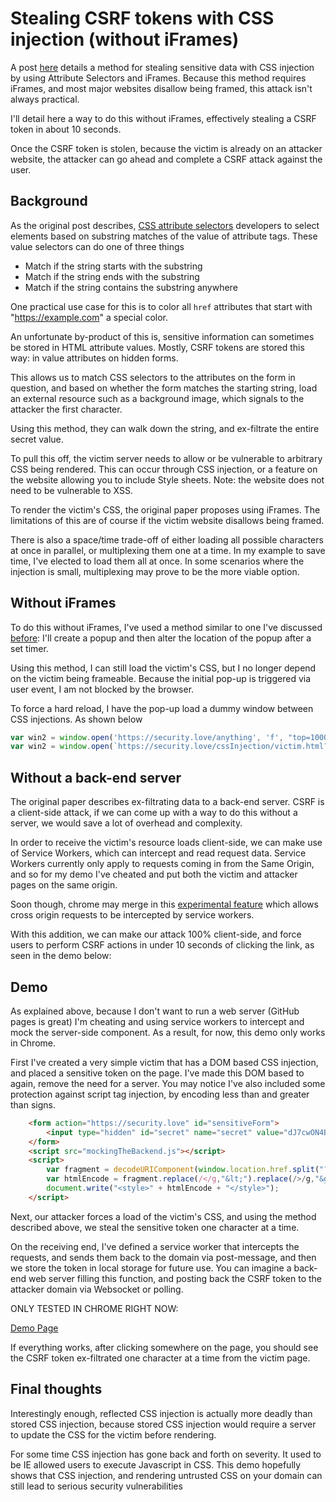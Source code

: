 # Stealing CSRF tokens with CSS injection (without iFrames)

A post [here](https://www.curesec.com/blog/article/blog/Reading-Data-via-CSS-Injection-180.html) details a method for stealing sensitive data with CSS injection by using Attribute Selectors and iFrames. Because this method requires iFrames, and most major websites disallow being framed, this attack isn't always practical. 

I'll detail here a way to do this without iFrames, effectively stealing a CSRF token in about 10 seconds.

Once the CSRF token is stolen, because the victim is already on an attacker website, the attacker can go ahead and complete a CSRF attack against the user.

## Background

As the original post describes, [CSS attribute selectors](https://developer.mozilla.org/en-US/docs/Web/CSS/Attribute_selectors) developers to select elements based on substring matches of the value of attribute tags. These value selectors can do one of three things

+ Match if the string starts with the substring
+ Match if the string ends with the substring
+ Match if the string contains the substring anywhere

One practical use case for this is to color all `href` attributes that start with "https://example.com" a special color.

An unfortunate by-product of this is, sensitive information can sometimes be stored in HTML attribute values. Mostly, CSRF tokens are stored this way: in value attributes on hidden forms.

This allows us to match CSS selectors to the attributes on the form in question, and based on whether the form matches the starting string, load an external resource such as a background image, which signals to the attacker the first character.

Using this method, they can walk down the string, and ex-filtrate the entire secret value.

To pull this off, the victim server needs to allow or be vulnerable to arbitrary CSS being rendered. This can occur through CSS injection, or a feature on the website allowing you to include Style sheets. Note: the website does not need to be vulnerable to XSS.

To render the victim's CSS, the original paper proposes using iFrames. The limitations of this are of course if the victim website disallows being framed.

There is also a space/time trade-off of either loading all possible characters at once in parallel, or multiplexing them one at a time. In my example to save time, I've elected to load them all at once. In some scenarios where the injection is small, multiplexing may prove to be the more viable option.

## Without iFrames
To do this without iFrames, I've used a method similar to one I've discussed [before](https://github.com/dxa4481/windowHijacking): I'll create a popup and then alter the location of the popup after a set timer.

Using this method, I can still load the victim's CSS, but I no longer depend on the victim being frameable. Because the initial pop-up is triggered via user event, I am not blocked by the browser.

To force a hard reload, I have the pop-up load a dummy window between CSS injections. As shown below

```javascript
var win2 = window.open('https://security.love/anything', 'f', "top=100000,left=100000,menubar=1,resizable=1,width=1,height=1")
var win2 = window.open(`https://security.love/cssInjection/victim.html?injection=${css}`, 'f', "top=100000,left=100000,menubar=1,resizable=1,width=1,height=1")
 ```

## Without a back-end server
The original paper describes ex-filtrating data to a back-end server. CSRF is a client-side attack, if we can come up with a way to do this without a server, we would save a lot of overhead and complexity.

In order to receive the victim's resource loads client-side, we can make use of Service Workers, which can intercept and read request data. Service Workers currently only apply to requests coming in from the Same Origin, and so for my demo I've cheated and put both the victim and attacker pages on the same origin.

Soon though, chrome may merge in this [experimental feature](https://developers.google.com/web/updates/2016/09/foreign-fetch) which allows cross origin requests to be intercepted by service workers.

With this addition, we can make our attack 100% client-side, and force users to perform CSRF actions in under 10 seconds of clicking the link, as seen in the demo below:

## Demo
As explained above, because I don't want to run a web server (GitHub pages is great) I'm cheating and using service workers to intercept and mock the server-side component. As a result, for now, this demo only works in Chrome.

First I've created a very simple victim that has a DOM based CSS injection, and placed a sensitive token on the page. I've made this DOM based to again, remove the need for a server. You may notice I've also included some protection against script tag injection, by encoding less than and greater than signs.

```html
    <form action="https://security.love" id="sensitiveForm">
        <input type="hidden" id="secret" name="secret" value="dJ7cwON4BMyQi3Nrq26i">
    </form>
    <script src="mockingTheBackend.js"></script>
    <script>
        var fragment = decodeURIComponent(window.location.href.split("?injection=")[1]);
        var htmlEncode = fragment.replace(/</g,"&lt;").replace(/>/g,"&gt;");
        document.write("<style>" + htmlEncode + "</style>");
    </script>
```

Next, our attacker forces a load of the victim's CSS, and using the method described above, we steal the sensitive token one character at a time.

On the receiving end, I've defined a service worker that intercepts the requests, and sends them back to the domain via post-message, and then we store the token in local storage for future use. You can imagine a back-end web server filling this function, and posting back the CSRF token to the attacker domain via Websocket or polling.

ONLY TESTED IN CHROME RIGHT NOW:

[Demo Page](https://security.love/cssInjection/attacker.html)

If everything works, after clicking somewhere on the page, you should see the CSRF token ex-filtrated one character at a time from the victim page.

## Final thoughts
Interestingly enough, reflected CSS injection is actually more deadly than stored CSS injection, because stored CSS injection would require a server to update the CSS for the victim before rendering.

For some time CSS injection has gone back and forth on severity. It used to be IE allowed users to execute Javascript in CSS. This demo hopefully shows that CSS injection, and rendering untrusted CSS on your domain can still lead to serious security vulnerabilities
